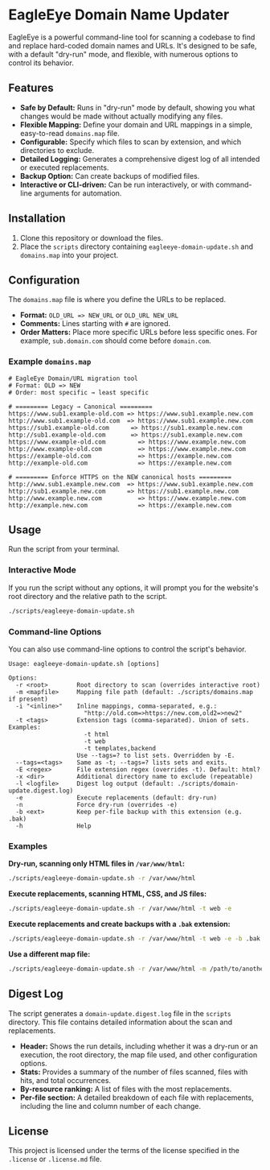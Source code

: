 # EagleEye Domain Name Updater

EagleEye is a powerful command-line tool for scanning a codebase to find and replace hard-coded domain names and URLs. It's designed to be safe, with a default "dry-run" mode, and flexible, with numerous options to control its behavior.

## Features

*   **Safe by Default:** Runs in "dry-run" mode by default, showing you what changes would be made without actually modifying any files.
*   **Flexible Mapping:** Define your domain and URL mappings in a simple, easy-to-read `domains.map` file.
*   **Configurable:** Specify which files to scan by extension, and which directories to exclude.
*   **Detailed Logging:** Generates a comprehensive digest log of all intended or executed replacements.
*   **Backup Option:** Can create backups of modified files.
*   **Interactive or CLI-driven:** Can be run interactively, or with command-line arguments for automation.

## Installation

1.  Clone this repository or download the files.
2.  Place the `scripts` directory containing `eagleeye-domain-update.sh` and `domains.map` into your project.

## Configuration

The `domains.map` file is where you define the URLs to be replaced.

*   **Format:** `OLD_URL => NEW_URL` or `OLD_URL NEW_URL`
*   **Comments:** Lines starting with `#` are ignored.
*   **Order Matters:** Place more specific URLs before less specific ones. For example, `sub.domain.com` should come before `domain.com`.

### Example `domains.map`

```
# EagleEye Domain/URL migration tool
# Format: OLD => NEW
# Order: most specific → least specific

# ========= Legacy → Canonical =========
https://www.sub1.example-old.com => https://www.sub1.example.new.com
http://www.sub1.example-old.com  => https://www.sub1.example.new.com
https://sub1.example-old.com      => https://sub1.example.new.com
http://sub1.example-old.com       => https://sub1.example.new.com
https://www.example-old.com         => https://www.example.new.com
http://www.example-old.com          => https://www.example.new.com
https://example-old.com             => https://example.new.com
http://example-old.com              => https://example.new.com

# ========= Enforce HTTPS on the NEW canonical hosts =========
http://www.sub1.example.new.com  => https://www.sub1.example.new.com
http://sub1.example.new.com      => https://sub1.example.new.com
http://www.example.new.com          => https://www.example.new.com
http://example.new.com              => https://example.new.com
```

## Usage

Run the script from your terminal.

### Interactive Mode

If you run the script without any options, it will prompt you for the website's root directory and the relative path to the script.

```bash
./scripts/eagleeye-domain-update.sh
```

### Command-line Options

You can also use command-line options to control the script's behavior.

```
Usage: eagleeye-domain-update.sh [options]

Options:
  -r <root>        Root directory to scan (overrides interactive root)
  -m <mapfile>     Mapping file path (default: ./scripts/domains.map if present)
  -i "<inline>"    Inline mappings, comma-separated, e.g.:
                     "http://old.com=>https://new.com,old2=>new2"
  -t <tags>        Extension tags (comma-separated). Union of sets. Examples:
                     -t html
                     -t web
                     -t templates,backend
                   Use --tags=? to list sets. Overridden by -E.
  --tags=<tags>    Same as -t; --tags=? lists sets and exits.
  -E <regex>       File extension regex (overrides -t). Default: html?
  -x <dir>         Additional directory name to exclude (repeatable)
  -l <logfile>     Digest log output (default: ./scripts/domain-update.digest.log)
  -e               Execute replacements (default: dry-run)
  -n               Force dry-run (overrides -e)
  -b <ext>         Keep per-file backup with this extension (e.g. .bak)
  -h               Help
```

### Examples

**Dry-run, scanning only HTML files in `/var/www/html`:**

```bash
./scripts/eagleeye-domain-update.sh -r /var/www/html
```

**Execute replacements, scanning HTML, CSS, and JS files:**

```bash
./scripts/eagleeye-domain-update.sh -r /var/www/html -t web -e
```

**Execute replacements and create backups with a `.bak` extension:**

```bash
./scripts/eagleeye-domain-update.sh -r /var/www/html -t web -e -b .bak
```

**Use a different map file:**

```bash
./scripts/eagleeye-domain-update.sh -r /var/www/html -m /path/to/another.map
```

## Digest Log

The script generates a `domain-update.digest.log` file in the `scripts` directory. This file contains detailed information about the scan and replacements.

*   **Header:** Shows the run details, including whether it was a dry-run or an execution, the root directory, the map file used, and other configuration options.
*   **Stats:** Provides a summary of the number of files scanned, files with hits, and total occurrences.
*   **By-resource ranking:** A list of files with the most replacements.
*   **Per-file section:** A detailed breakdown of each file with replacements, including the line and column number of each change.

## License

This project is licensed under the terms of the license specified in the `.license` or `.license.md` file.
